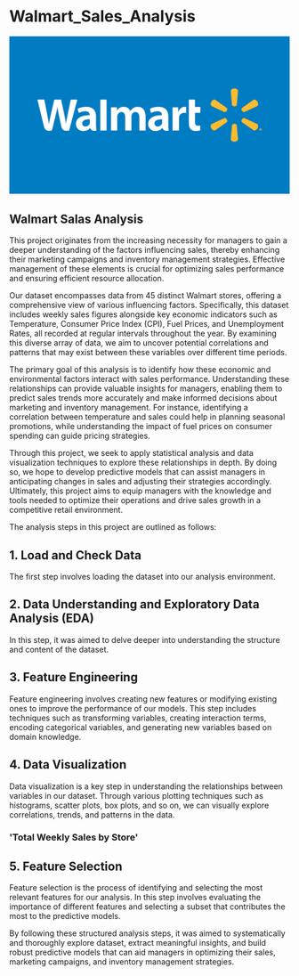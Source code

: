 # Walmart_Sales_Analysis
![Alt text](https://github.com/eceyy/Walmart_Sales_Analysis/blob/main/images/WalmartLogo.jpg)
## Walmart Salas Analysis

This project originates from the increasing necessity for managers to gain a deeper understanding of the factors influencing sales, thereby enhancing their marketing campaigns and inventory management strategies. Effective management of these elements is crucial for optimizing sales performance and ensuring efficient resource allocation.

Our dataset encompasses data from 45 distinct Walmart stores, offering a comprehensive view of various influencing factors. Specifically, this dataset includes weekly sales figures alongside key economic indicators such as Temperature, Consumer Price Index (CPI), Fuel Prices, and Unemployment Rates, all recorded at regular intervals throughout the year. By examining this diverse array of data, we aim to uncover potential correlations and patterns that may exist between these variables over different time periods.

The primary goal of this analysis is to identify how these economic and environmental factors interact with sales performance. Understanding these relationships can provide valuable insights for managers, enabling them to predict sales trends more accurately and make informed decisions about marketing and inventory management. For instance, identifying a correlation between temperature and sales could help in planning seasonal promotions, while understanding the impact of fuel prices on consumer spending can guide pricing strategies.

Through this project, we seek to apply statistical analysis and data visualization techniques to explore these relationships in depth. By doing so, we hope to develop predictive models that can assist managers in anticipating changes in sales and adjusting their strategies accordingly. Ultimately, this project aims to equip managers with the knowledge and tools needed to optimize their operations and drive sales growth in a competitive retail environment.

The analysis steps in this project are outlined as follows:

## 1. Load and Check Data
The first step involves loading the dataset into our analysis environment. 

## 2. Data Understanding and Exploratory Data Analysis (EDA)
In this step, it was aimed to delve deeper into understanding the structure and content of the dataset. 

## 3. Feature Engineering
Feature engineering involves creating new features or modifying existing ones to improve the performance of our models. This step includes techniques such as transforming variables, creating interaction terms, encoding categorical variables, and generating new variables based on domain knowledge. 

## 4. Data Visualization
Data visualization is a key step in understanding the relationships between variables in our dataset. Through various plotting techniques such as histograms, scatter plots, box plots, and so on, we can visually explore correlations, trends, and patterns in the data. 
### 'Total Weekly Sales by Store'

## 5. Feature Selection
Feature selection is the process of identifying and selecting the most relevant features for our analysis. In this step involves evaluating the importance of different features and selecting a subset that contributes the most to the predictive models.

By following these structured analysis steps, it was aimed to systematically and thoroughly explore dataset, extract meaningful insights, and build robust predictive models that can aid managers in optimizing their sales, marketing campaigns, and inventory management strategies.
